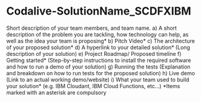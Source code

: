 # Codalive-SolutionName_SCDFXIBM

Short description of your team members, and team name.
a) A short description of the problem you are tackling, how technology can help, as well as the idea your team is proposing*
b) Pitch Video*
c) The architecture of your proposed solution*
d) A hyperlink to your detailed solution* (Long description of your solution)
e) Project Roadmap/ Proposed timeline
f) Getting started* (Step-by-step instructions to install the required software and how to run a demo of your solution)
g) Running the tests (Explanation and breakdown on how to run tests for the proposed solution)
h) Live demo (Link to an actual working demo/website)
i) What your team used to build your solution* (e.g. IBM Cloudant, IBM Cloud Functions, etc…)
*Items marked with an asterisk are compulsory
